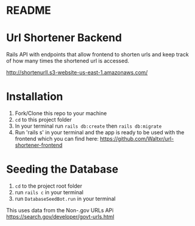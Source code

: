 # README

# Url Shortener Backend
Rails API with endpoints that allow frontend to shorten urls and keep track of how many times the shortened url is accessed.

<http://shortenurll.s3-website-us-east-1.amazonaws.com/>

# Installation
1. Fork/Clone this repo to your machine
2. `cd` to this project folder
3. In your terminal run `rails db:create` then `rails db:migrate`
4. Run 'rails s' in your terminal and the app is ready to be used with the frontend which you can find here: https://github.com/Waltxr/url-shortener-frontend

# Seeding the Database
1. `cd` to the project root folder
2. run `rails c` in your terminal
3. run `DatabaseSeedBot.run` in your terminal

This uses data from the Non-.gov URLs APi <https://search.gov/developer/govt-urls.html>

